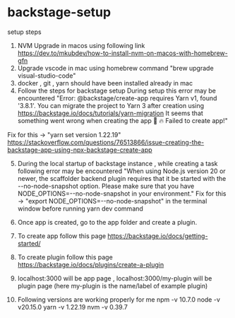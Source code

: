 # backstage-setup
setup steps
1. NVM Upgrade in macos using following link https://dev.to/mkubdev/how-to-install-nvm-on-macos-with-homebrew-gfn
2. Upgrade vscode in mac using homebrew command "brew upgrade visual-studio-code"
3. docker , git , yarn should have been installed already in mac
4. Follow the steps for backstage setup
During setup this error may be encountered
"Error: @backstage/create-app requires Yarn v1, found '3.8.1'. You can migrate the project to Yarn 3 after creation using https://backstage.io/docs/tutorials/yarn-migration
It seems that something went wrong when creating the app 🤔
🔥  Failed to create app!"

Fix for this -> "yarn set version 1.22.19"
https://stackoverflow.com/questions/76513866/issue-creating-the-backstage-app-using-npx-backstage-create-app

5. During the local startup of backstage instance , while creating a task following error may be encountered 
"When using Node.js version 20 or newer, the scaffolder backend plugin requires that it be started with the --no-node-snapshot option.  Please make sure that you have NODE_OPTIONS=--no-node-snapshot in your environment."
Fix for this -> "export NODE_OPTIONS=--no-node-snapshot" in the terminal window before running yarn dev command

6. Once app is created, go to the app folder and create a plugin.
7. To create app follow this page https://backstage.io/docs/getting-started/
8. To create plugin follow this page https://backstage.io/docs/plugins/create-a-plugin
9. localhost:3000 will be app page , localhost:3000/my-plugin will be plugin page (here my-plugin is the name/label of example plugin)
10. Following versions are working properly for me
npm -v 10.7.0
node -v v20.15.0
yarn -v 1.22.19
nvm -v 0.39.7
